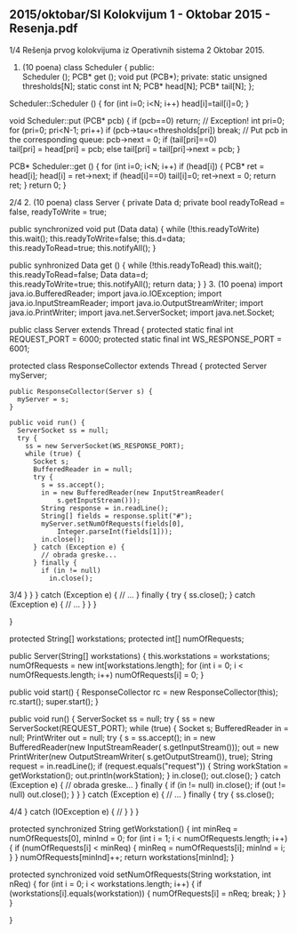2015/oktobar/SI Kolokvijum 1 - Oktobar 2015 - Resenja.pdf
--------------------------------------------------------------------------------


1/4 
Rešenja prvog kolokvijuma iz Operativnih sistema 2 
Oktobar 2015. 
1. (10 poena) 
class Scheduler { 
public:  
  Scheduler (); 
  PCB* get (); 
  void put (PCB*); 
private: 
  static unsigned thresholds[N]; 
  static const int N; 
  PCB* head[N]; 
  PCB* tail[N]; 
}; 
 
Scheduler::Scheduler () { 
  for (int i=0; i<N; i++) 
    head[i]=tail[i]=0; 
} 
 
void Scheduler::put (PCB* pcb) { 
  if (pcb==0) return; // Exception! 
  int pri=0; 
  for (pri=0; pri<N-1; pri++) 
    if (pcb->tau<=thresholds[pri]) break; 
  // Put pcb in the corresponding queue: 
  pcb->next = 0; 
  if (tail[pri]==0)  
    tail[pri] = head[pri] = pcb; 
  else 
    tail[pri] = tail[pri]->next = pcb; 
} 
 
PCB* Scheduler::get () { 
  for (int i=0; i<N; i++) 
    if (head[i]) { 
       PCB* ret = head[i]; 
       head[i] = ret->next; 
       if (head[i]==0) tail[i]=0; 
       ret->next = 0; 
       return ret; 
    } 
  return 0; 
} 

2/4 
2. (10 poena) 
class Server { 
  private Data d; 
  private bool readyToRead = false, readyToWrite = true; 
 
  public synchronized void put (Data data) { 
    while (!this.readyToWrite) this.wait(); 
    this.readyToWrite=false; 
    this.d=data;   
    this.readyToRead=true; 
    this.notifyAll(); 
  } 
 
  public synhronized Data get () { 
    while (!this.readyToRead) this.wait(); 
    this.readyToRead=false; 
    Data data=d;   
    this.readyToWrite=true; 
    this.notifyAll(); 
    return data; 
  } 
} 
3. (10 poena) 
import java.io.BufferedReader; 
import java.io.IOException; 
import java.io.InputStreamReader; 
import java.io.OutputStreamWriter; 
import java.io.PrintWriter; 
import java.net.ServerSocket; 
import java.net.Socket; 
 
public class Server extends Thread { 
  protected static final int REQUEST_PORT = 6000; 
  protected static final int WS_RESPONSE_PORT = 6001; 
 
  protected class ResponseCollector extends Thread { 
    protected Server myServer; 
 
    public ResponseCollector(Server s) { 
      myServer = s; 
    } 
 
    public void run() { 
      ServerSocket ss = null; 
      try { 
        ss = new ServerSocket(WS_RESPONSE_PORT); 
        while (true) { 
          Socket s; 
          BufferedReader in = null; 
          try { 
            s = ss.accept(); 
            in = new BufferedReader(new InputStreamReader( 
                s.getInputStream())); 
            String response = in.readLine(); 
            String[] fields = response.split("#"); 
            myServer.setNumOfRequests(fields[0], 
                Integer.parseInt(fields[1])); 
            in.close(); 
          } catch (Exception e) { 
            // obrada greske... 
          } finally { 
            if (in != null) 
              in.close(); 

3/4 
          } 
        } 
      } catch (Exception e) { 
        // ... 
      } finally { 
        try { 
          ss.close(); 
        } catch (Exception e) { 
          // ... 
        } 
      } 
    } 
 
  } 
 
  protected String[] workstations; 
  protected int[] numOfRequests; 
 
  public Server(String[] workstations) { 
    this.workstations = workstations; 
    numOfRequests = new int[workstations.length]; 
    for (int i = 0; i < numOfRequests.length; i++) 
      numOfRequests[i] = 0; 
  } 
 
  public void start() { 
    ResponseCollector rc = new ResponseCollector(this); 
    rc.start(); 
    super.start(); 
  } 
 
  public void run() { 
    ServerSocket ss = null; 
    try { 
      ss = new ServerSocket(REQUEST_PORT); 
      while (true) { 
        Socket s; 
        BufferedReader in = null; 
        PrintWriter out = null; 
        try { 
          s = ss.accept(); 
          in = new BufferedReader(new InputStreamReader( 
              s.getInputStream())); 
          out = new PrintWriter(new OutputStreamWriter( 
              s.getOutputStream()), true); 
          String request = in.readLine(); 
          if (request.equals("request")) { 
            String workStation = getWorkstation(); 
            out.println(workStation); 
          } 
          in.close(); 
          out.close(); 
        } catch (Exception e) { 
          // obrada greske... 
        } finally { 
          if (in != null) 
            in.close(); 
          if (out != null) 
            out.close(); 
        } 
      } 
    } catch (Exception e) { 
      // ... 
    } finally { 
      try { 
        ss.close(); 

4/4 
      } catch (IOException e) { 
        // 
      } 
    } 
  } 
 
  protected synchronized String getWorkstation() { 
    int minReq = numOfRequests[0], minInd = 0; 
    for (int i = 1; i < numOfRequests.length; i++) { 
      if (numOfRequests[i] < minReq) { 
        minReq = numOfRequests[i]; 
        minInd = i; 
      } 
    } 
    numOfRequests[minInd]++; 
    return workstations[minInd]; 
  } 
 
  protected synchronized void setNumOfRequests(String workstation, int 
nReq) { 
    for (int i = 0; i < workstations.length; i++) { 
      if (workstations[i].equals(workstation)) { 
        numOfRequests[i] = nReq; 
        break; 
      } 
    } 
  } 
 
} 
 